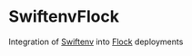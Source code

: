 # SwiftenvFlock
Integration of [Swiftenv](https://github.com/kylef/swiftenv) into [Flock](https://github.com/jakeheis/Flock) deployments
